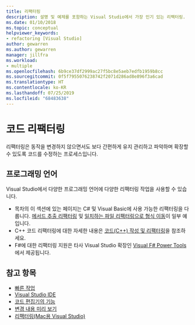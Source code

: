 ```yaml
---
title: 리팩터링
description: 설명 및 예제를 포함하는 Visual Studio에서 가장 인기 있는 리팩터링.
ms.date: 01/10/2018
ms.topic: conceptual
helpviewer_keywords:
- refactoring [Visual Studio]
author: gewarren
ms.author: gewarren
manager: jillfra
ms.workload:
- multiple
ms.openlocfilehash: 6b9ce37df2999ac27f5bc8e5aeb7edfb1959b8cc
ms.sourcegitcommit: 0f5f7955076238742f2071d286ad8e896f3a6cad
ms.translationtype: HT
ms.contentlocale: ko-KR
ms.lasthandoff: 07/25/2019
ms.locfileid: "68483638"
---
```

# <a name="refactor-code"></a>코드 리팩터링

리팩터링은 동작을 변경하지 않으면서도 보다 간편하게 유지 관리하고 파악하며 확장할 수 있도록 코드를 수정하는 프로세스입니다.

## <a name="programming-languages"></a>프로그래밍 언어

Visual Studio에서 다양한 프로그래밍 언어에 다양한 리팩터링 작업을 사용할 수 있습니다.

- 목차의 이 섹션에 있는 페이지는 C# 및 Visual Basic에 사용 가능한 리팩터링을 다룹니다. [메서드 추출 리팩터링](reference/extract-method.md) 및 [일치하는 파일 리팩터링으로 형식 이동](reference/move-type-to-matching-file.md)이 일부 예입니다.
- C++ 코드 리팩터링에 대한 자세한 내용은 [코드(C++) 작성 및 리팩터링](/cpp/ide/writing-and-refactoring-code-cpp)을 참조하세요.
- F#에 대한 리팩터링 지원은 타사 Visual Studio 확장인 [Visual F# Power Tools](https://marketplace.visualstudio.com/items?itemName=FSharpSoftwareFoundation.VisualFPowerTools)에서 제공됩니다.

## <a name="see-also"></a>참고 항목

- [빠른 작업](../ide/quick-actions.md)
- [Visual Studio IDE](../get-started/visual-studio-ide.md)
- [코드 편집기의 기능](../ide/writing-code-in-the-code-and-text-editor.md)
- [변경 내용 미리 보기](../ide/preview-changes.md)
- [리팩터링(Mac용 Visual Studio)](/visualstudio/mac/refactoring)
